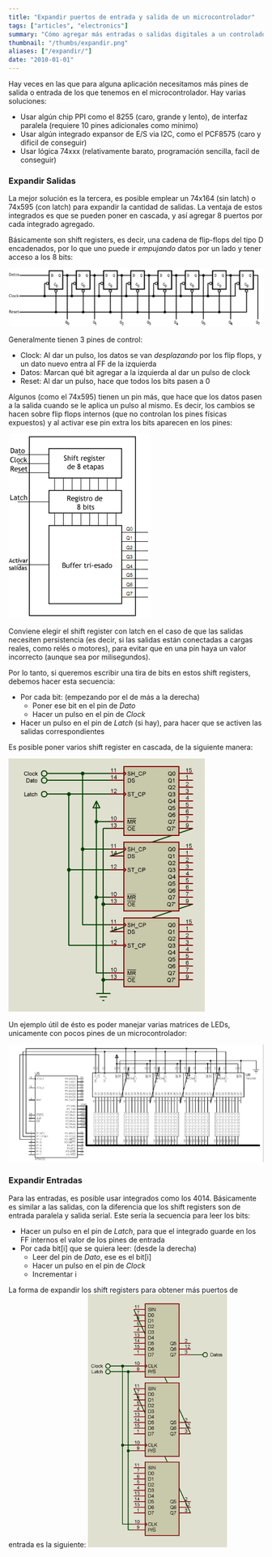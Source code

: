 ```yaml
---
title: "Expandir puertos de entrada y salida de un microcontrolador"
tags: ["articles", "electronics"]
summary: "Cómo agregar más entradas o salidas digitales a un controlador, usando registros de desplazamiento (shift registers)."
thumbnail: "/thumbs/expandir.png"
aliases: ["/expandir/"]
date: "2010-01-01"
---
```


Hay veces en las que para alguna aplicación necesitamos más pines de salida o entrada de los que tenemos en el microcontrolador. Hay varias soluciones:

* Usar algún chip PPI como el 8255 (caro, grande y lento), de interfaz paralela (requiere 10 pines adicionales como mínimo)
* Usar algún integrado expansor de E/S via I2C, como el PCF8575 (caro y dificil de conseguir)
* Usar lógica 74xxx (relativamente barato, programación sencilla, facil de conseguir)

### Expandir Salidas
La mejor solución es la tercera, es posible emplear un 74x164 (sin latch) o 74x595 (con latch) para expandir la cantidad de salidas. La ventaja de estos integrados es que se pueden poner en cascada, y así agregar 8 puertos por cada integrado agregado.

Básicamente son shift registers, es decir, una cadena de flip-flops del tipo D encadenados, por lo que uno puede ir *empujando* datos por un lado y tener acceso a los 8 bits:

![Diagrama shift register](/images/74164.png)

Generalmente tienen 3 pines de control:

* Clock: Al dar un pulso, los datos se van *desplazando* por los flip flops, y un dato nuevo entra al FF de la izquierda
* Datos: Marcan qué bit agregar a la izquierda al dar un pulso de clock
* Reset: Al dar un pulso, hace que todos los bits pasen a 0

Algunos (como el 74x595) tienen un pin más, que hace que los datos pasen a la salida cuando se le aplica un pulso al mismo. Es decir, los cambios se hacen sobre flip flops internos (que no controlan los pines físicas expuestos) y al activar ese pin extra los bits aparecen en los pines:

![Diagrama shift register con latch](/images/74595.png)

Conviene elegir el shift register con latch en el caso de que las salidas necesiten persistencia (es decir, si las salidas están conectadas a cargas reales, como relés o motores), para evitar que en una pin haya un valor incorrecto (aunque sea por milisegundos).

Por lo tanto, si queremos escribir una tira de bits en estos shift registers, debemos hacer esta secuencia:

* Por cada bit: (empezando por el de más a la derecha)
  * Poner ese bit en el pin de *Dato*
  * Hacer un pulso en el pin de *Clock*
* Hacer un pulso en el pin de *Latch* (si hay), para hacer que se activen las salidas correspondientes

Es posible poner varios shift register en cascada, de la siguiente manera:

![Shift registers en cascada](/images/74164_cascada.png)

Un ejemplo útil de ésto es poder manejar varias matrices de LEDs, unicamente con pocos pines de un microcontrolador:

![Esquemático matrices de LEDs](/images/megamatrix_dsn.png)

### Expandir Entradas
Para las entradas, es posible usar integrados como los 4014. Básicamente es similar a las salidas, con la diferencia que los shift registers son de entrada paralela y salida serial. Este sería la secuencia para leer los bits:

* Hacer un pulso en el pin de *Latch*, para que el integrado guarde en los FF internos el valor de los pines de entrada
* Por cada bit[i] que se quiera leer: (desde la derecha)	
	* Leer del pin de *Dato*, ese es el bit[i]
	* Hacer un pulso en el pin de *Clock*
	* Incrementar i
		
La forma de expandir los shift registers para obtener más puertos de entrada es la siguiente:
![Shift register para expandir entradas](/images/4014.png)
